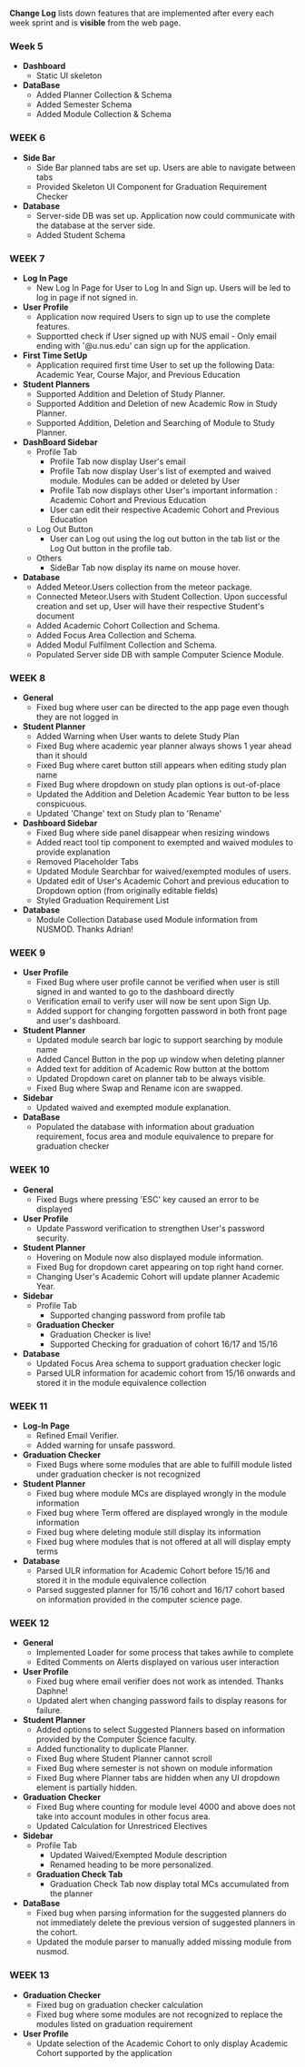 **Change Log** lists down features that are implemented after every each week sprint and is **visible** from the web page. 

### Week 5
* **Dashboard**
    - Static UI skeleton 
* **DataBase**
    - Added Planner Collection & Schema
    - Added Semester Schema 
    - Added Module  Collection & Schema
### WEEK 6
* **Side Bar**
    - Side Bar planned tabs are set up. Users are able to navigate between tabs 
    - Provided Skeleton UI Component for Graduation Requirement Checker 
* **Database**
    - Server-side DB was set up. Application now could communicate with the database at the server side. 
    - Added Student Schema 
### WEEK 7
* **Log In Page** 
    - New Log In Page for User to Log In and Sign up. Users will be led to log in page if not signed in.
* **User Profile**
    - Application now required Users to sign up to use the complete features.
    - Supportted check if User signed up with NUS email - Only email ending with '@u.nus.edu' can sign up for the application.
* **First Time SetUp** 
    - Application required first time User to set up the following Data: Academic Year, Course Major, and Previous Education
* **Student Planners**
    - Supported Addition and Deletion of Study Planner.
    - Supported Addition and Deletion of new Academic Row in Study Planner.
    - Supported Addition, Deletion and Searching of Module to Study Planner. 
* **DashBoard Sidebar**
    - Profile Tab
        - Profile Tab now display User's email
        - Profile Tab now display User's list of exempted and waived module. Modules can be added or deleted by User
        - Profile Tab now displays other User's important information : Academic Cohort and Previous Education
        - User can edit their respective Academic Cohort and Previous Education
    - Log Out Button 
        - User can Log out using the log out button in the tab list or the Log Out button in the profile tab. 
    - Others
        - SideBar Tab now display its name on mouse hover.
* **Database** 
   - Added Meteor.Users collection from the meteor package. 
   - Connected Meteor.Users with Student Collection. Upon successful creation and set up, User will have their respective Student's document
   - Added Academic Cohort Collection and Schema.
   - Added Focus Area Collection and Schema. 
   - Added Modul Fulfilment Collection and Schema.
   - Populated Server side DB with sample Computer Science Module. 
### WEEK 8
* **General** 
   - Fixed bug where user can be directed to the app page even though they are not logged in 
* **Student Planner**
   - Added Warning when User wants to delete Study Plan
   - Fixed Bug where academic year planner always shows 1 year ahead than it should 
   - Fixed Bug where caret button still appears when editing study plan name
   - Fixed Bug where dropdown on study plan options is out-of-place
   - Updated the Addition and Deletion Academic Year button to be less conspicuous.
   - Updated 'Change' text on Study plan to 'Rename'
* **Dashboard Sidebar**
   - Fixed Bug where side panel disappear when resizing windows 
   - Added react tool tip component to exempted and waived modules to provide explanation
   - Removed Placeholder Tabs
   - Updated Module Searchbar for waived/exempted modules of users.
   - Updated edit of User's Academic Cohort and previous education to Dropdown option (from originally editable fields)
   - Styled Graduation Requirement List 
* **Database**
   - Module Collection Database used Module information from NUSMOD. Thanks Adrian!

### WEEK 9
* **User Profile**
    - Fixed Bug where user profile cannot be verified when user is still signed in and wanted to go to the dashboard directly 
    - Verification email to verify user will now be sent upon Sign Up.
    - Added support for changing forgotten password in both front page and user's dashboard. 
* **Student Planner** 
    - Updated module search bar logic to support searching by module name 
    - Added Cancel Button in the pop up window when deleting planner
    - Added text for addition of Academic Row button at the bottom
    - Updated Dropdown caret on planner tab to be always visible.
    - Fixed Bug where Swap and Rename icon are swapped. 
* **Sidebar** 
    - Updated waived and exempted module explanation. 
* **DataBase** 
    - Populated the database with information about graduation requirement, focus area and module equivalence to prepare for graduation checker   

### WEEK 10
* **General**
   - Fixed Bugs where pressing 'ESC' key caused an error to be displayed
* **User Profile** 
    - Update Password verification to strengthen User's password security. 
* **Student Planner** 
    - Hovering on Module now also displayed module information.
    - Fixed Bug for dropdown caret appearing on top right hand corner.
    - Changing User's Academic Cohort will update planner Academic Year. 
* **Sidebar** 
    - Profile Tab 
        - Supported changing password from profile tab 
    - **Graduation Checker** 
        - Graduation Checker is live!
        - Supported Checking for graduation of cohort 16/17 and 15/16
* **Database** 
   - Updated Focus Area schema to support graduation checker logic 
   - Parsed ULR information for academic cohort from 15/16 onwards and stored it in the module equivalence collection

### WEEK 11
* **Log-In Page** 
    - Refined Email Verifier. 
    - Added warning for unsafe password. 
* **Graduation Checker** 
    - Fixed Bugs where some modules that are able to fulfill module listed under graduation checker is not recognized
* **Student Planner** 
    - Fixed bug where module MCs are displayed wrongly in the module information 
    - Fixed bug where Term offered are displayed wrongly in the module information 
    - Fixed bug where deleting module still display its information 
    - Fixed bug where modules that is not offered at all will display empty terms 
* **Database** 
    - Parsed ULR information for Academic Cohort before 15/16 and stored it in the module equivalence collection
    - Parsed suggested planner for 15/16 cohort and 16/17 cohort based on information provided in the computer science page.

### WEEK 12
* **General** 
    - Implemented Loader for some process that takes awhile to complete
    - Edited Comments on Alerts displayed on various user interaction
* **User Profile** 
    - Fixed bug where email verifier does not work as intended. Thanks Daphne!
    - Updated alert when changing password fails to display reasons for failure.  
* **Student Planner** 
    - Added options to select Suggested Planners based on information provided by the Computer Science faculty. 
    - Added functionality to duplicate Planner.
    - Fixed Bug where Student Planner cannot scroll 
    - Fixed Bug where semester is not shown on module information
    - Fixed Bug where Planner tabs are hidden when any UI dropdown element is partially hidden.
* **Graduation Checker** 
   - Fixed Bug where counting for module level 4000 and above does not take into account modules in other focus area.
   - Updated Calculation for Unrestriced Electives
* **Sidebar** 
    - Profile Tab 
        - Updated Waived/Exempted Module description
        - Renamed heading to be more personalized. 
    - **Graduation Check Tab** 
        - Graduation Check Tab now display total MCs accumulated from the planner 
* **DataBase** 
    - Fixed bug when parsing information for the suggested planners do not immediately delete the previous version of suggested planners in the cohort. 
    - Updated the module parser to manually added missing module from nusmod.
### WEEK 13
* **Graduation Checker** 
    - Fixed bug on graduation checker calculation 
    - Fixed bug where some modules are not recognized to replace the modules listed on graduation requirement
* **User Profile** 
    - Update selection of the Academic Cohort to only display Academic Cohort supported by the application 
